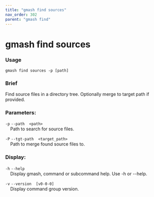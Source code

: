 ```yaml
---
title: "gmash find sources"
nav_order: 302
parent: "gmash find"
---
```


# gmash find sources

### Usage
`gmash find sources -p [path]`

### Brief
Find source files in a directory tree. Optionally merge to target path if provided.

### Parameters:
`-p`  `--path  <path>` \
&nbsp;&nbsp;&nbsp;&nbsp;Path to search for source files.

`-P`  `--tgt-path  <target_path>` \
&nbsp;&nbsp;&nbsp;&nbsp;Path to merge found source files to.

### Display:
`-h`  `--help` \
&nbsp;&nbsp;&nbsp;&nbsp;Display gmash, command or subcommand help. Use -h or --help.

`-v`  `--version  [v0-0-0]` \
&nbsp;&nbsp;&nbsp;&nbsp;Display command group version.
